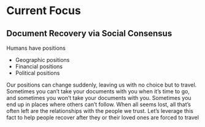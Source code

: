 # Current Focus

## Document Recovery via Social Consensus

Humans have positions

- Geographic positions
- Financial positions
- Political positions

Our positions can change suddenly, leaving us with no choice but to travel. Sometimes you can’t
take your documents with you when it’s time to go, and sometimes you won’t take your documents
with you. Sometimes you end up in places where others can’t follow. When all seems lost, all
that’s often left are the relationships with the people we trust. Let’s leverage this fact to
help people recover after they or their loved ones are forced to travel
